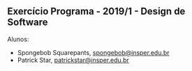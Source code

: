Exercício Programa - 2019/1 - Design de Software
------------------------------------------------

Alunos: 
- Spongebob Squarepants, spongebob@insper.edu.br
- Patrick Star, patrickstar@insper.edu.br

